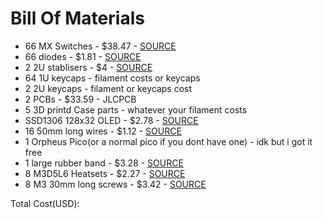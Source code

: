 # Bill Of Materials

- 66 MX Switches - $38.47 - [SOURCE](https://www.pccasegear.com/products/67331/akko-botany-switches-45-pack)
- 66 diodes - $1.81 - [SOURCE](https://www.aliexpress.com/item/4000142272546.html?spm=a2g0o.cart.0.0.210638daqGsiHR&mp=1&pdp_npi=5%40dis%21AUD%21AUD%202.84%21AUD%202.75%21%21AUD%202.75%21%21%21%402101ea8c17513583085268146eb7c8%2110000000428321629%21ct%21AU%216138339337%21%211%210&pdp_ext_f=%7B%22cart2PdpParams%22%3A%7B%22pdpBusinessMode%22%3A%22retail%22%7D%7D)
- 2 2U stablisers - $4 - [SOURCE](https://www.aliexpress.com/item/1005003263135132.html?spm=a2g0o.productlist.main.1.1cbdlgQGlgQGlF&algo_pvid=60a11aa9-b1a2-4a10-93ba-f268836b6587&algo_exp_id=60a11aa9-b1a2-4a10-93ba-f268836b6587-0&pdp_ext_f=%7B%22order%22%3A%2222%22%2C%22eval%22%3A%221%22%7D&pdp_npi=4%40dis%21AUD%216.08%216.08%21%21%213.93%213.93%21%402101ef5e17513585606831892ea848%2112000024913121824%21sea%21AU%216138339337%21X&curPageLogUid=AoSwPbS0nQm0&utparam-url=scene%3Asearch%7Cquery_from%3A)
- 64 1U keycaps - filament costs or keycaps
- 2 2U keycaps - filament or keycaps cost
- 2 PCBs - $33.59 - JLCPCB
- 5 3D printd Case parts - whatever your filament costs
- SSD1306 128x32 OLED - $2.78 - [SOURCE](https://www.aliexpress.com/item/1005008640108394.html?spm=a2g0o.cart.0.0.210638daqGsiHR&mp=1&pdp_npi=5%40dis%21AUD%21AUD%204.46%21AUD%204.23%21%21AUD%204.23%21%21%21%402101ea8c17513583085268146eb7c8%2112000046056142551%21ct%21AU%216138339337%21%211%210)
- 16 50mm long wires - $1.12 - [SOURCE](https://www.aliexpress.com/item/1005001698211718.html?spm=a2g0o.productlist.main.30.1125wVUVwVUVST&algo_pvid=c47abb03-4ca6-4d6a-8e6f-9b6a7a1eee27&algo_exp_id=c47abb03-4ca6-4d6a-8e6f-9b6a7a1eee27-29&pdp_ext_f=%7B%22order%22%3A%222903%22%2C%22eval%22%3A%221%22%7D&pdp_npi=4%40dis%21AUD%211.84%211.84%21%21%211.19%211.19%21%402103010e17513531364581719e15ee%2112000040220443820%21sea%21AU%216138339337%21X&curPageLogUid=28EF61g0c8iE&utparam-url=scene%3Asearch%7Cquery_from%3A)
- 1 Orpheus Pico(or a normal pico if you dont have one) - idk but i got it free
- 1 large rubber band - $3.28 - [SOURCE](https://www.aliexpress.com/item/1005007589123213.html?spm=a2g0o.productlist.main.15.2cac6270nstYeq&algo_pvid=eb5341a4-beca-4167-bbb9-d52b956e201d&algo_exp_id=eb5341a4-beca-4167-bbb9-d52b956e201d-12&pdp_ext_f=%7B%22order%22%3A%22276%22%2C%22eval%22%3A%221%22%7D&pdp_npi=4%40dis%21AUD%2115.61%214.99%21%21%2172.18%2123.10%21%402101c5ac17513589453675455ed2fd%2112000041645730875%21sea%21AU%216138339337%21X&curPageLogUid=tH5sVpkR39DH&utparam-url=scene%3Asearch%7Cquery_from%3A)
- 8 M3D5L6 Heatsets - $2.27 - [SOURCE](https://www.aliexpress.com/item/1005003582355741.html?spm=a2g0o.order_list.order_list_main.29.43e81802OMJWCy)
- 8 M3 30mm long screws - $3.42 - [SOURCE](https://www.aliexpress.com/item/32810852732.html?spm=a2g0o.order_list.order_list_main.53.13191802B8kPkm)

Total Cost(USD):
